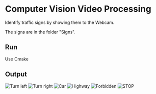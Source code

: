 # Computer Vision Video Processing

Identify traffic signs by showing them to the Webcam.

The signs are in the folder "Signs".

## Run

Use Cmake

## Output

![Turn left](https://imgur.com/0iKXnbd.jpg)
![Turn right](https://imgur.com/EUmAyYO.jpg)
![Car](https://imgur.com/xyhMV5D.jpg)
![Highway](https://imgur.com/AvHX8tD.jpg)
![Forbidden](https://imgur.com/lLlUicJ.jpg)
![STOP](https://imgur.com/hO1hzhB.jpg)

